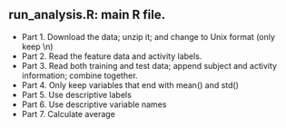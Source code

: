 ## run_analysis.R: main R file.

* Part 1. Download the data; unzip it; and change to Unix format (only keep \n)
* Part 2. Read the feature data and activity labels.
* Part 3. Read both training and test data; append subject and activity information; combine together.
* Part 4. Only keep variables that end with mean() and std()
* Part 5. Use descriptive labels
* Part 6. Use descriptive variable names
* Part 7. Calculate average

